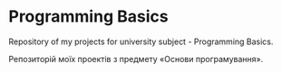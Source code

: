 # Programming Basics

Repository of my projects for university subject - Programming Basics.

Репозиторій моїх проектів з предмету «Основи програмування».
